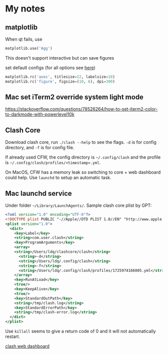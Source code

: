 # My notes

## matplotlib

When qt fails, use

```python
matplotlib.use('Agg')
```

This doesn't support interactive but can save figures



set default configs (for all options see [here](https://matplotlib.org/stable/users/explain/customizing.html#the-default-matplotlibrc-file))

```python
matplotlib.rc('axes', titlesize=22, labelsize=18)
matplotlib.rc('figure', figsize=(10, 6), dpi=300)
```

## Mac set iTerm2 override system light mode

https://stackoverflow.com/questions/78526264/how-to-set-iterm2-color-to-darkmode-with-powerlevel10k

## Clash Core

Download clash core, run `./clash --help` to see the flags. `-d` is for config directory, and `-f` is for config file.

If already used CFW, the config directory is `~/.config/clash` and the profile is `~/.config/clash/profiles/<timestamp>.yml`.

On MacOS, CFW has a memory leak so switching to core + web dashboard could help. Use `launchd` to setup an automatic task.

## Mac launchd service

Under folder `~/Library/LaunchAgents/`. Sample clash core plist by GPT:
```xml
<?xml version="1.0" encoding="UTF-8"?>
<!DOCTYPE plist PUBLIC "-//Apple//DTD PLIST 1.0//EN" "http://www.apple.com/DTDs/PropertyList-1.0.dtd">
<plist version="1.0">
  <dict>
    <key>Label</key>
    <string>com.user.clash</string>
    <key>ProgramArguments</key>
    <array>
	<string>/Users/ldq/clashcore/clash</string>
      <string>-d</string>
	  <string>/Users/ldq/.config/clash</string>
      <string>-f</string>
	  <string>/Users/ldq/.config/clash/profiles/1725974166005.yml</string>
    </array>
    <key>RunAtLoad</key>
    <true/>
    <key>KeepAlive</key>
    <true/>
    <key>StandardOutPath</key>
    <string>/tmp/clash.log</string>
    <key>StandardErrorPath</key>
    <string>/tmp/clash-error.log</string>
  </dict>
</plist>
```

Use `killall` seems to give a return code of 0 and it will not automatically restart.

[clash web dashboard](https://clash.razord.top)
